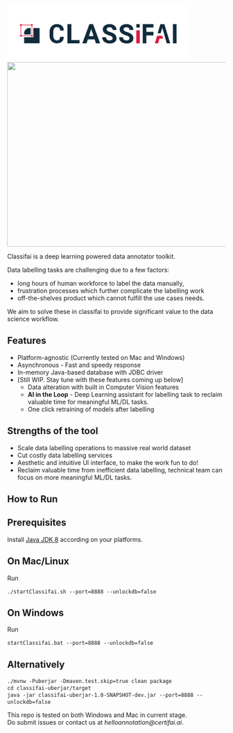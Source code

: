 <p align="center">
  <img align="left" src="metadata/logo/Classifai_Logo_Horizontal_Dark.jpg" width="420" height="130"/>
</p>

<p align="center">
  <img align="middle" src="metadata/Classifai.gif" width="700" height="425"/>
</p>

  
Classifai is a deep learning powered data annotator toolkit.  

Data labelling tasks are challenging due to a few factors:
- long hours of human workforce to label the data manually, 
- frustration processes which further complicate the labelling work
- off-the-shelves product which cannot fulfill the use cases needs.

We aim to solve these in classifai to provide significant value to the data science workflow.


## Features
- Platform-agnostic (Currently tested on Mac and Windows)
- Asynchronous - Fast and speedy response
- In-memory Java-based database with JDBC driver
- [Still WIP. Stay tune with these features coming up below]   
  - Data alteration with built in Computer Vision features
  - **AI in the Loop** - Deep Learning assistant for labelling task to reclaim valuable time for meaningful ML/DL tasks.  
  - One click retraining of models after labelling  

## Strengths of the tool
- Scale data labelling operations to massive real world dataset
- Cut costly data labelling services
- Aesthetic and intuitive UI interface, to make the work fun to do!
- Reclaim valuable time from inefficient data labelling, technical team can focus on more meaningful ML/DL tasks.

## How to Run  

## Prerequisites  
Install [Java JDK 8](https://www.oracle.com/java/technologies/javase/javase-jdk8-downloads.html) according on your platforms. 


## On Mac/Linux
Run  
```
./startClassifai.sh --port=8888 --unlockdb=false  
```

## On Windows
Run  
```
startClassifai.bat --port=8888 --unlockdb=false  
```

## Alternatively
```
./mvnw -Puberjar -Dmaven.test.skip=true clean package  
cd classifai-uberjar/target  
java -jar classifai-uberjar-1.0-SNAPSHOT-dev.jar --port=8888 --unlockdb=false  
```

This repo is tested on both Windows and Mac in current stage.  
Do submit issues or contact us at _helloannotation@certifai.ai_.  

